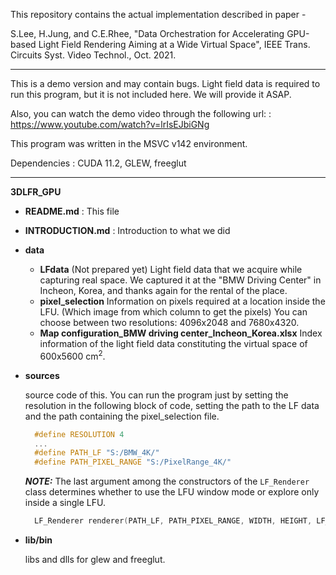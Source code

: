 This repository contains the actual implementation described in paper -

S.Lee, H.Jung, and C.E.Rhee, "Data Orchestration for Accelerating GPU-based Light Field Rendering Aiming at a Wide Virtual Space", IEEE Trans. Circuits Syst. Video Technol., Oct. 2021.

----

This is a demo version and may contain bugs. Light field data is required to run this program, but it is 
not included here. We will provide it ASAP.

Also, you can watch the demo video through the following url: : https://www.youtube.com/watch?v=lrIsEJbiGNg

This program was written in the MSVC v142 environment.

Dependencies : CUDA 11.2, GLEW, freeglut

-----

**3DLFR_GPU**

- **README.md** : This file

- **INTRODUCTION.md** : Introduction to what we did

- **data** 

  - **LFdata** (Not prepared yet)
    Light field data that we acquire while capturing real space. We captured it at the "BMW Driving Center" in Incheon, Korea, and thanks again for the rental of the place.
  - **pixel_selection**
    Information on pixels required at a location inside the LFU.  (Which image from which column to get the pixels) 
    You can choose between two resolutions: 4096x2048 and 7680x4320.
  - **Map configuration_BMW driving center_Incheon_Korea.xlsx** 
    Index information of the light field data constituting the virtual space of 600x5600 cm<sup>2</sup>. 

- **sources**
  
  source code of this. You can run the program just by setting the resolution in the following block of code, setting the path to the LF data and the path containing the pixel_selection file.
  
  ```c++
    #define RESOLUTION 4
    ...
    #define PATH_LF "S:/BMW_4K/"
    #define PATH_PIXEL_RANGE "S:/PixelRange_4K/"
  ```
  
  ***NOTE:*** The last argument among the constructors of the `LF_Renderer` class determines whether to use the LFU window mode or explore only inside a single LFU. 
  
  ```c++
    LF_Renderer renderer(PATH_LF, PATH_PIXEL_RANGE, WIDTH, HEIGHT, LF_length, num_LFs, dpp, stride, curPosX, curPosY, true);
  ```

- **lib/bin**

  libs and dlls for glew and freeglut.

